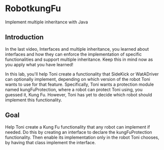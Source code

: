 # RobotkungFu
Implement multiple inheritance with Java

## Introduction
In the last video, Interfaces and multiple inheritance, you learned about interfaces and how they can enforce the implementation of specific functionalities and support multiple inheritance. Keep this in mind now as you apply what you have learned!

In this lab, you'll help Toni create a functionality that SideKick or WatADriver can optionally implement, depending on which version of the robot Toni wants to use for that feature. Specifically, Toni wants a protection module named kungFuProtection, where a robot can protect Toni using, you guessed it, Kung Fu. However, Toni has yet to decide which robot should implement this functionality. 

## Goal
Help Toni create a Kung Fu functionality that any robot can implement if needed. Do this by creating an interface to declare the kungFuProtection functionality. Then enable its implementation only in the robot Toni chooses, by having that class implement the interface. 

